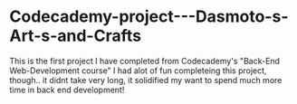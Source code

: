 # Codecademy-project---Dasmoto-s-Art-s-and-Crafts
This is the first project I have completed from Codecademy's "Back-End Web-Development course"
I had alot of fun completeing this project, though.. it didnt take very long, it solidified my want to spend much more time in back end development!
